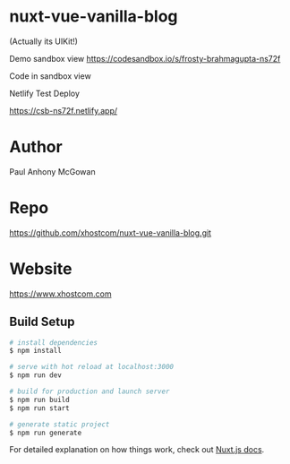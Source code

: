 # nuxt-vue-vanilla-blog

(Actually its UIKit!)

Demo sandbox view
https://codesandbox.io/s/frosty-brahmagupta-ns72f

Code in sandbox view

Netlify Test Deploy

https://csb-ns72f.netlify.app/

# Author

Paul Anhony McGowan

# Repo

https://github.com/xhostcom/nuxt-vue-vanilla-blog.git

# Website

https://www.xhostcom.com

## Build Setup

```bash
# install dependencies
$ npm install

# serve with hot reload at localhost:3000
$ npm run dev

# build for production and launch server
$ npm run build
$ npm run start

# generate static project
$ npm run generate
```

For detailed explanation on how things work, check out [Nuxt.js docs](https://nuxtjs.org).
